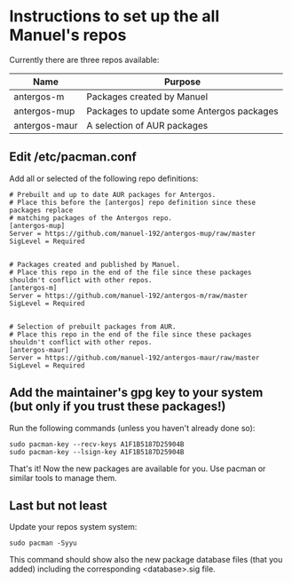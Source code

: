 # Instructions to set up the all Manuel's repos
Currently there are three repos available:

Name | Purpose
---- | -------
antergos-m | Packages created by Manuel
antergos-mup | Packages to update some Antergos packages
antergos-maur | A selection of AUR packages

## Edit /etc/pacman.conf
Add all or selected of the following repo definitions:
```
# Prebuilt and up to date AUR packages for Antergos.
# Place this before the [antergos] repo definition since these packages replace
# matching packages of the Antergos repo.
[antergos-mup]
Server = https://github.com/manuel-192/antergos-mup/raw/master
SigLevel = Required


# Packages created and published by Manuel.
# Place this repo in the end of the file since these packages shouldn't conflict with other repos.
[antergos-m]
Server = https://github.com/manuel-192/antergos-m/raw/master
SigLevel = Required


# Selection of prebuilt packages from AUR.
# Place this repo in the end of the file since these packages shouldn't conflict with other repos.
[antergos-maur]
Server = https://github.com/manuel-192/antergos-maur/raw/master
SigLevel = Required
```
## Add the maintainer's gpg key to your system (but only if you trust these packages!)
Run the following commands (unless you haven't already done so):
```
sudo pacman-key --recv-keys A1F1B5187D25904B
sudo pacman-key --lsign-key A1F1B5187D25904B
```
That's it! Now the new packages are available for you. Use pacman or similar tools to manage them.
## Last but not least
Update your repos system system:
```
sudo pacman -Syyu
```
This command should show also the new package database files (that you added) including the corresponding \<database\>.sig file.
